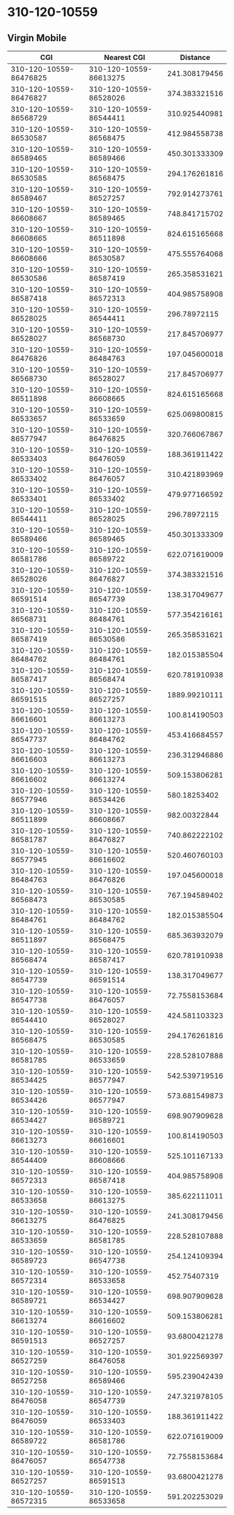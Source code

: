 # 310-120-10559
## Virgin Mobile


| CGI | Nearest CGI | Distance |
|-----|-------------|----------|
| 310-120-10559-86476825 | 310-120-10559-86613275 | 241.308179456 |
| 310-120-10559-86476827 | 310-120-10559-86528026 | 374.383321516 |
| 310-120-10559-86568729 | 310-120-10559-86544411 | 310.925440981 |
| 310-120-10559-86530587 | 310-120-10559-86568475 | 412.984558738 |
| 310-120-10559-86589465 | 310-120-10559-86589466 | 450.301333309 |
| 310-120-10559-86530585 | 310-120-10559-86568475 | 294.176261816 |
| 310-120-10559-86589467 | 310-120-10559-86527257 | 792.914273761 |
| 310-120-10559-86608667 | 310-120-10559-86589465 | 748.841715702 |
| 310-120-10559-86608665 | 310-120-10559-86511898 | 824.615165668 |
| 310-120-10559-86608666 | 310-120-10559-86530587 | 475.555764068 |
| 310-120-10559-86530586 | 310-120-10559-86587419 | 265.358531621 |
| 310-120-10559-86587418 | 310-120-10559-86572313 | 404.985758908 |
| 310-120-10559-86528025 | 310-120-10559-86544411 | 296.78972115 |
| 310-120-10559-86528027 | 310-120-10559-86568730 | 217.845706977 |
| 310-120-10559-86476826 | 310-120-10559-86484763 | 197.045600018 |
| 310-120-10559-86568730 | 310-120-10559-86528027 | 217.845706977 |
| 310-120-10559-86511898 | 310-120-10559-86608665 | 824.615165668 |
| 310-120-10559-86533657 | 310-120-10559-86533659 | 625.069800815 |
| 310-120-10559-86577947 | 310-120-10559-86476825 | 320.766067867 |
| 310-120-10559-86533403 | 310-120-10559-86476059 | 188.361911422 |
| 310-120-10559-86533402 | 310-120-10559-86476057 | 310.421893969 |
| 310-120-10559-86533401 | 310-120-10559-86533402 | 479.977166592 |
| 310-120-10559-86544411 | 310-120-10559-86528025 | 296.78972115 |
| 310-120-10559-86589466 | 310-120-10559-86589465 | 450.301333309 |
| 310-120-10559-86581786 | 310-120-10559-86589722 | 622.071619009 |
| 310-120-10559-86528026 | 310-120-10559-86476827 | 374.383321516 |
| 310-120-10559-86591514 | 310-120-10559-86547739 | 138.317049677 |
| 310-120-10559-86568731 | 310-120-10559-86484761 | 577.354216161 |
| 310-120-10559-86587419 | 310-120-10559-86530586 | 265.358531621 |
| 310-120-10559-86484762 | 310-120-10559-86484761 | 182.015385504 |
| 310-120-10559-86587417 | 310-120-10559-86568474 | 620.781910938 |
| 310-120-10559-86591515 | 310-120-10559-86527257 | 1889.99210111 |
| 310-120-10559-86616601 | 310-120-10559-86613273 | 100.814190503 |
| 310-120-10559-86547737 | 310-120-10559-86484762 | 453.416684557 |
| 310-120-10559-86616603 | 310-120-10559-86613273 | 236.312946886 |
| 310-120-10559-86616602 | 310-120-10559-86613274 | 509.153806281 |
| 310-120-10559-86577946 | 310-120-10559-86534426 | 580.18253402 |
| 310-120-10559-86511899 | 310-120-10559-86608667 | 982.00322844 |
| 310-120-10559-86581787 | 310-120-10559-86476827 | 740.862222102 |
| 310-120-10559-86577945 | 310-120-10559-86616602 | 520.460760103 |
| 310-120-10559-86484763 | 310-120-10559-86476826 | 197.045600018 |
| 310-120-10559-86568473 | 310-120-10559-86530585 | 767.194589402 |
| 310-120-10559-86484761 | 310-120-10559-86484762 | 182.015385504 |
| 310-120-10559-86511897 | 310-120-10559-86568475 | 685.363932079 |
| 310-120-10559-86568474 | 310-120-10559-86587417 | 620.781910938 |
| 310-120-10559-86547739 | 310-120-10559-86591514 | 138.317049677 |
| 310-120-10559-86547738 | 310-120-10559-86476057 | 72.7558153684 |
| 310-120-10559-86544410 | 310-120-10559-86528027 | 424.581103323 |
| 310-120-10559-86568475 | 310-120-10559-86530585 | 294.176261816 |
| 310-120-10559-86581785 | 310-120-10559-86533659 | 228.528107888 |
| 310-120-10559-86534425 | 310-120-10559-86577947 | 542.539719516 |
| 310-120-10559-86534426 | 310-120-10559-86577947 | 573.681549873 |
| 310-120-10559-86534427 | 310-120-10559-86589721 | 698.907909628 |
| 310-120-10559-86613273 | 310-120-10559-86616601 | 100.814190503 |
| 310-120-10559-86544409 | 310-120-10559-86608666 | 525.101167133 |
| 310-120-10559-86572313 | 310-120-10559-86587418 | 404.985758908 |
| 310-120-10559-86533658 | 310-120-10559-86613275 | 385.622111011 |
| 310-120-10559-86613275 | 310-120-10559-86476825 | 241.308179456 |
| 310-120-10559-86533659 | 310-120-10559-86581785 | 228.528107888 |
| 310-120-10559-86589723 | 310-120-10559-86547738 | 254.124109394 |
| 310-120-10559-86572314 | 310-120-10559-86533658 | 452.75407319 |
| 310-120-10559-86589721 | 310-120-10559-86534427 | 698.907909628 |
| 310-120-10559-86613274 | 310-120-10559-86616602 | 509.153806281 |
| 310-120-10559-86591513 | 310-120-10559-86527257 | 93.6800421278 |
| 310-120-10559-86527259 | 310-120-10559-86476058 | 301.922569397 |
| 310-120-10559-86527258 | 310-120-10559-86589466 | 595.239042439 |
| 310-120-10559-86476058 | 310-120-10559-86547739 | 247.321978105 |
| 310-120-10559-86476059 | 310-120-10559-86533403 | 188.361911422 |
| 310-120-10559-86589722 | 310-120-10559-86581786 | 622.071619009 |
| 310-120-10559-86476057 | 310-120-10559-86547738 | 72.7558153684 |
| 310-120-10559-86527257 | 310-120-10559-86591513 | 93.6800421278 |
| 310-120-10559-86572315 | 310-120-10559-86533658 | 591.202253029 |
